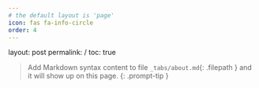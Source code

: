 ```yaml
---
# the default layout is 'page'
icon: fas fa-info-circle
order: 4
---
```


layout: post
permalink: /
toc: true


> Add Markdown syntax content to file `_tabs/about.md`{: .filepath } and it will show up on this page.
{: .prompt-tip }
